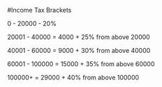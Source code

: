 #Income Tax Brackets

0 - 20000 - 20%

20001 - 40000 = 4000 + 25% from above 20000

40001 - 60000 = 9000 + 30% from above 40000

60001 - 100000 = 15000 + 35% from above 60000

100000+ = 29000 + 40% from above 100000
